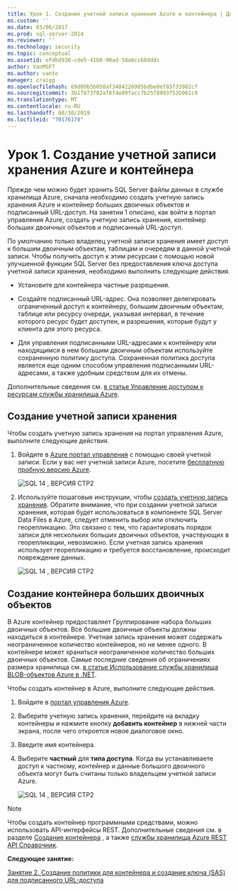 ```yaml
---
title: Урок 1. Создание учетной записи хранения Azure и контейнера | Документация Майкрософт
ms.custom: ''
ms.date: 03/06/2017
ms.prod: sql-server-2014
ms.reviewer: ''
ms.technology: security
ms.topic: conceptual
ms.assetid: efdbd930-cde5-41b0-90ad-58a6cc68dddc
author: VanMSFT
ms.author: vanto
manager: craigg
ms.openlocfilehash: 69d09b5b058af3404226905bdbe0ef83f33982cf
ms.sourcegitcommit: 3b1f873f02af8f4e89facc7b25f8993f535061c9
ms.translationtype: MT
ms.contentlocale: ru-RU
ms.lasthandoff: 08/30/2019
ms.locfileid: "70176178"
---
```

# <a name="lesson-1-create-azure-storage-account-and-container"></a>Урок 1. Создание учетной записи хранения Azure и контейнера
  Прежде чем можно будет хранить SQL Server файлы данных в службе хранилища Azure, сначала необходимо создать учетную запись хранения Azure и контейнер больших двоичных объектов и подписанный URL-доступ. На занятии 1 описано, как войти в портал управления Azure, создать учетную запись хранения, контейнер больших двоичных объектов и подписанный URL-доступ.  
  
 По умолчанию только владелец учетной записи хранения имеет доступ к большим двоичным объектам, таблицам и очередям в данной учетной записи. Чтобы получить доступ к этим ресурсам с помощью новой улучшенной функции SQL Server без предоставления ключа доступа учетной записи хранения, необходимо выполнить следующие действия.  
  
-   Установите для контейнера частные разрешения.  
  
-   Создайте подписанный URL-адрес. Она позволяет делегировать ограниченный доступ к контейнеру, большим двоичным объектам, таблице или ресурсу очереди, указывая интервал, в течение которого ресурс будет доступен, и разрешения, которые будут у клиента для этого ресурса.  
  
-   Для управления подписанными URL-адресами к контейнеру или находящимся в нем большим двоичным объектам используйте сохраненную политику доступа. Сохраненная политика доступа является еще одним способом управления подписанными URL-адресами, а также удобным средством для их отмены.  
  
 Дополнительные сведения см. [в статье Управление доступом к ресурсам службы хранилища Azure](https://msdn.microsoft.com/library/windowsazure/ee393343.aspx).  
  
## <a name="create-storage-account"></a>Создание учетной записи хранения  
 Чтобы создать учетную запись хранения на портал управления Azure, выполните следующие действия.  
  
1.  Войдите в [Azure портал управления](https://manage.windowsazure.com) с помощью своей учетной записи. Если у вас нет учетной записи Azure, посетите [бесплатную пробную версию Azure](http://www.windowsazure.com/pricing/free-trial/).  
  
     ![SQL 14](../../2014/tutorials/media/ss-was-tutlesson-1-1.gif " , ВЕРСИЯ CTP2 SQL 14") , ВЕРСИЯ CTP2  
  
2.  Используйте пошаговые инструкции, чтобы [создать учетную запись хранения](https://azure.microsoft.com/documentation/articles/storage-create-storage-account/). Обратите внимание, что при создании учетной записи хранения, которая будет использоваться в компоненте SQL Server Data Files в Azure, следует отменить выбор или отключить георепликацию. Это связано с тем, что гарантировать порядок записи для нескольких больших двоичных объектов, участвующих в георепликации, невозможно. Если учетная запись хранения использует георепликацию и требуется восстановление, происходит повреждение данных.  
  
     ![SQL 14](../../2014/tutorials/media/ss-was-tutlesson-1-2.gif " , ВЕРСИЯ CTP2 SQL 14") , ВЕРСИЯ CTP2  
  
## <a name="create-a-blob-container"></a>Создание контейнера больших двоичных объектов  
 В Azure контейнер предоставляет Группирование набора больших двоичных объектов. Все большие двоичные объекты должны находиться в контейнере. Учетная запись хранения может содержать неограниченное количество контейнеров, но не менее одного. В контейнере может храниться неограниченное количество больших двоичных объектов. Самые последние сведения об ограничениях размера хранилища см. [в статье Использование службы хранилища BLOB-объектов Azure в .NET](http://www.windowsazure.com/develop/net/how-to-guides/blob-storage/).  
  
 Чтобы создать контейнер в Azure, выполните следующие действия.  
  
1.  Войдите в [портал управления Azure](https://manage.windowsazure.com).  
  
2.  Выберите учетную запись хранения, перейдите на вкладку контейнеры и нажмите кнопку **добавить контейнер** в нижней части экрана, после чего откроется новое диалоговое окно.  
  
3.  Введите имя контейнера.  
  
4.  Выберите **частный** для **типа доступа**. Когда вы устанавливаете доступ к частному, контейнер и данные большого двоичного объекта могут быть считаны только владельцем учетной записи Azure.  
  
     ![SQL 14](../../2014/tutorials/media/ss-was-tutlesson-1-4.gif " , ВЕРСИЯ CTP2 SQL 14") , ВЕРСИЯ CTP2  
  
> [!NOTE]  
>  Чтобы создать контейнер программными средствами, можно использовать API-интерфейсы REST. Дополнительные сведения см. в разделе [Создание контейнера](https://msdn.microsoft.com/library/windowsazure/dd179468.aspx) , а также [службы хранилища Azure REST API Справочник](https://msdn.microsoft.com/library/windowsazure/dd179355.aspx).  
  
 **Следующее занятие:**  
  
 [Занятие 2. Создание политики для контейнера и создание ключа &#40;SAS&#41; для подписанного URL-доступа](../relational-databases/lesson-1-create-stored-access-policy-and-shared-access-signature.md)  
  
  
